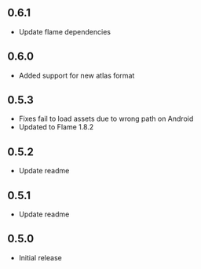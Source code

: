 ## 0.6.1

* Update flame dependencies

## 0.6.0

* Added support for new atlas format

## 0.5.3

* Fixes fail to load assets due to wrong path on Android
* Updated to Flame 1.8.2

## 0.5.2

* Update readme

## 0.5.1

* Update readme

## 0.5.0

* Initial release
